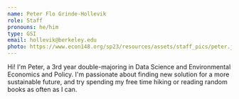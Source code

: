 ```yaml
---
name: Peter Flo Grinde-Hollevik
role: Staff
pronouns: he/him
type: GSI
email: hollevik@berkeley.edu
photo: https://www.econ148.org/sp23/resources/assets/staff_pics/peter.jpg
---
```

Hi! I'm Peter, a 3rd year double-majoring in Data Science and Environmental Economics and Policy. I'm passionate about finding new solution for a more sustainable future, and try spending my free time hiking or reading random books as often as I can.
